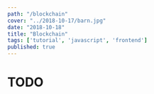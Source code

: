 ```yaml
---
path: "/blockchain"
cover: "../2018-10-17/barn.jpg"
date: "2018-10-18"
title: "Blockchain"
tags: ['tutorial', 'javascript', 'frontend']
published: true
---
```


# TODO
